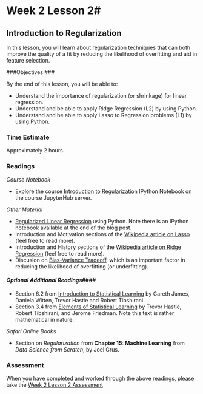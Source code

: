 # Week 2 Lesson 2#
## Introduction to Regularization ##

In this lesson, you will learn about regularization techniques that can
both improve the quality of a fit by reducing the likelihood of
overfitting and aid in feature selection.

###Objectives ###

By the end of this lesson, you will be able to:

- Understand the importance of regularization (or shrinkage) for linear regression.
- Understand and be able to apply Ridge Regression (L2) by using Python.
- Understand and be able to apply Lasso to Regression problems (L1) by using Python.

### Time Estimate ###

Approximately 2 hours.

### Readings ####

_Course Notebook_

- Explore the course [Introduction to Regularization][regularization]
IPython Notebook on the course JupyterHub server.

_Other Material_

- [Regularized Linear Regression][rlr] using Python. Note there is an
IPython notebook available at the end of the blog post.
- Introduction and Motivation sections of the [Wikipedia article on
Lasso][wlas] (feel free to read more).
- Introduction and History sections of the [Wikipedia article on Ridge
Regression][wrid] (feel free to read more).
- Discusion on [Bias-Variance Tradeoff][dbv], which is an important
factor in reducing the likelihood of overfitting (or underfitting).

#### *Optional Additional Readings*####

- Section 6.2 from [Introduction to Statistical Learning][isl]  by
Gareth James, Daniela Witten, Trevor Hastie and Robert Tibshirani
- Section 3.4 from [Elements of Statistical Learning][esl] by Trevor
Hastie, Robert Tibshirani, and Jerome Friedman. Note this text is rather
mathematical in nature.

_Safari Online Books_

- Section on _Regularization_ from **Chapter 15: Machine Learning** from _Data Science from Scratch_, by Joel Grus.

### Assessment ###

When you have completed and worked through the above readings, please take the [Week 2 Lesson 2 Assessment][wa]

[regularization]: notebooks/regularization.ipynb

[rlr]: http://www.datarobot.com/blog/regularized-linear-regression-with-scikit-learn/
[isl]: http://www-bcf.usc.edu/~gareth/ISL/
[esl]: http://statweb.stanford.edu/~tibs/ElemStatLearn/
[wlas]: https://en.wikipedia.org/wiki/Lasso_(statistics)
[wrid]: https://en.wikipedia.org/wiki/Tikhonov_regularization
[wa]: https://learn.illinois.edu/mod/quiz/view.php?id=1844382
[dbv]: http://scott.fortmann-roe.com/docs/BiasVariance.html